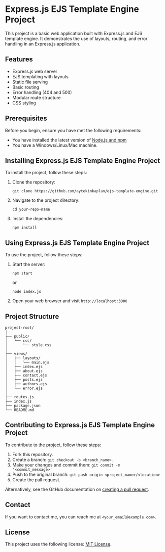 # Express.js EJS Template Engine Project

This project is a basic web application built with Express.js and EJS template engine. It demonstrates the use of layouts, routing, and error handling in an Express.js application.

## Features

- Express.js web server
- EJS templating with layouts
- Static file serving
- Basic routing
- Error handling (404 and 500)
- Modular route structure
- CSS styling

## Prerequisites

Before you begin, ensure you have met the following requirements:

- You have installed the latest version of [Node.js and npm](https://nodejs.org/en/download/)
- You have a Windows/Linux/Mac machine.

## Installing Express.js EJS Template Engine Project

To install the project, follow these steps:

1. Clone the repository:
   ```
   git clone https://github.com/aytekinkaplan/ejs-template-engine.git
   ```
2. Navigate to the project directory:
   ```
   cd your-repo-name
   ```
3. Install the dependencies:
   ```
   npm install
   ```

## Using Express.js EJS Template Engine Project

To use the project, follow these steps:

1. Start the server:
   ```
   npm start
   ```
   or
   ```
   node index.js
   ```
2. Open your web browser and visit `http://localhost:3000`

## Project Structure

```
project-root/
│
├── public/
│   └── css/
│       └── style.css
│
├── views/
│   ├── layouts/
│   │   └── main.ejs
│   ├── index.ejs
│   ├── about.ejs
│   ├── contact.ejs
│   ├── posts.ejs
│   ├── authors.ejs
│   └── error.ejs
│
├── routes.js
├── index.js
├── package.json
└── README.md
```

## Contributing to Express.js EJS Template Engine Project

To contribute to the project, follow these steps:

1. Fork this repository.
2. Create a branch: `git checkout -b <branch_name>`.
3. Make your changes and commit them: `git commit -m '<commit_message>'`
4. Push to the original branch: `git push origin <project_name>/<location>`
5. Create the pull request.

Alternatively, see the GitHub documentation on [creating a pull request](https://help.github.com/articles/creating-a-pull-request/).

## Contact

If you want to contact me, you can reach me at `<your_email@example.com>`.

## License

This project uses the following license: [MIT License](link_to_license).
